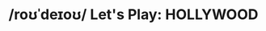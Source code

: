 ---
inv_num: 2017-006
add_credit:
url: 2017-006-rodeo-performance
title: "/roʊˈdeɪoʊ/ Let's Play: HOLLYWOOD"
year: '2021'
display_year: 2017-2021
medium: 'Custom built high performance computer rig (AMD Ryzen 9 5950X 16-core 32-Thread
  Unlocked Desktop Processor central processing unit, Rog Crosshair Viii Dark Hero
  motherboard, G.SKILL 64GB (2 x 32GB) Trident Z Neo Series DDR4 PC4-21300 2666 MHz
  288-Pin Desktop Memory Model F4-2666C18D-64GTZN random access memory, (x2) EVGA
  24G-P5-3975-KR GeForce RTX 3090 XC3 Ultra Gaming graphics processing units'' & Corsair
  Professional Series AX 1200 Watt Digital ATX/EPS Modular 80 PLUS Platinum (AX1200i)
  power supply, various peripherals), custom built Deep-Q Learning RPG playing software
  bot with system sounds by Daniel Lopatin (Oneohtrix Point Never), Kim Kardashian:
  Hollywood casual free-to-play role-playing Android game, Android phone, amplifier
  & speakers, various cables. '
dims: Variable
pitch: 'A custom built & programmed high performance machine learning computer which
  plays (& learns as it is plays) Kim Kardashian: Hollywood — a casual free-to-play
  role-playing Android game where players aim to increase their reputation by gaining
  fans in order to become A-List celebrities. '
ps: 'All details at micosite! '
live_url: https://rodeo.computer/
youtube:
related_code: https://github.com/coryarcangel/rodeo-lets-play
subheading:
download:
commission:
related:
layout: things-i-made
---